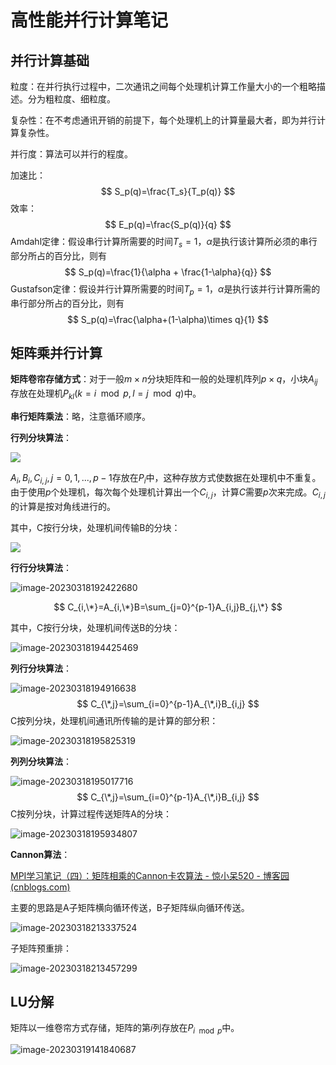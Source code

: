 # 高性能并行计算笔记

## 并行计算基础

粒度：在并行执行过程中，二次通讯之间每个处理机计算工作量大小的一个粗略描述。分为粗粒度、细粒度。

复杂性：在不考虑通讯开销的前提下，每个处理机上的计算量最大者，即为并行计算复杂性。

并行度：算法可以并行的程度。

加速比：
$$
S_p(q)=\frac{T_s}{T_p(q)}
$$
效率：
$$
E_p(q)=\frac{S_p(q)}{q}
$$
Amdahl定律：假设串行计算所需要的时间$T_s=1$，$\alpha$是执行该计算所必须的串行部分所占的百分比，则有
$$
S_p(q)=\frac{1}{\alpha + \frac{1-\alpha}{q}}
$$
Gustafson定律：假设并行计算所需要的时间$T_p=1$，$\alpha$是执行该并行计算所需的串行部分所占的百分比，则有
$$
S_p(q)=\frac{\alpha+(1-\alpha)\times q}{1}
$$

## 矩阵乘并行计算

**矩阵卷帘存储方式**：对于一般$m\times n$分块矩阵和一般的处理机阵列$p\times q$，小块$A_{ij}$存放在处理机$P_{kl}(k=i\mod p,l=j\mod q)$中。

**串行矩阵乘法**：略，注意循环顺序。

**行列分块算法**：

<img src="https://cdn.jsdelivr.net/gh/Catigeart/imgHost/img/comArch/image-20230317163002700.png"/>

$A_i,B_i,C_{i,j},j=0,1,...,p-1$存放在$P_i$中，这种存放方式使数据在处理机中不重复。由于使用$p$个处理机，每次每个处理机计算出一个$C_{i,j}$，计算$C$需要$p$次来完成。$C_{i,j}$的计算是按对角线进行的。

其中，C按行分块，处理机间传输B的分块：

<img src="https://cdn.jsdelivr.net/gh/Catigeart/imgHost/img/hpc/image-20230318191313300.png"/>

**行行分块算法**：

![image-20230318192422680](https://cdn.jsdelivr.net/gh/Catigeart/imgHost/img/hpc/image-20230318192422680.png)

$$
C_{i,\*}=A_{i,\*}B=\sum_{j=0}^{p-1}A_{i,j}B_{j,\*}
$$

其中，C按行分块，处理机间传送B的分块：

![image-20230318194425469](https://cdn.jsdelivr.net/gh/Catigeart/imgHost/img/hpc/image-20230318194425469.png)

**列行分块算法**：

![image-20230318194916638](https://cdn.jsdelivr.net/gh/Catigeart/imgHost/img/hpc/image-20230318194916638.png)
$$
C_{\*,j}=\sum_{i=0}^{p-1}A_{\*,i}B_{i,j}
$$
C按列分块，处理机间通讯所传输的是计算的部分积：

![image-20230318195825319](https://cdn.jsdelivr.net/gh/Catigeart/imgHost/img/hpc/image-20230318195825319.png)

**列列分块算法**：

![image-20230318195017716](https://cdn.jsdelivr.net/gh/Catigeart/imgHost/img/hpc/image-20230318195017716.png)
$$
C_{\*,j}=\sum_{i=0}^{p-1}A_{\*,i}B_{i,j}
$$
C按列分块，计算过程传送矩阵A的分块：

![image-20230318195934807](https://cdn.jsdelivr.net/gh/Catigeart/imgHost/img/hpc/image-20230318195934807.png)

**Cannon算法**：

[MPI学习笔记（四）：矩阵相乘的Cannon卡农算法 - 惊小呆520 - 博客园 (cnblogs.com)](https://www.cnblogs.com/babyclass/p/16633535.html)

主要的思路是A子矩阵横向循环传送，B子矩阵纵向循环传送。

![image-20230318213337524](https://cdn.jsdelivr.net/gh/Catigeart/imgHost/img/hpc/image-20230318213337524.png)

子矩阵预重排：

![image-20230318213457299](https://cdn.jsdelivr.net/gh/Catigeart/imgHost/img/hpc/image-20230318213457299.png)

## LU分解

矩阵以一维卷帘方式存储，矩阵的第$i$列存放在$P_{i\mod p}$中。

![image-20230319141840687](https://cdn.jsdelivr.net/gh/Catigeart/imgHost/img/hpc/image-20230319141840687.png)

